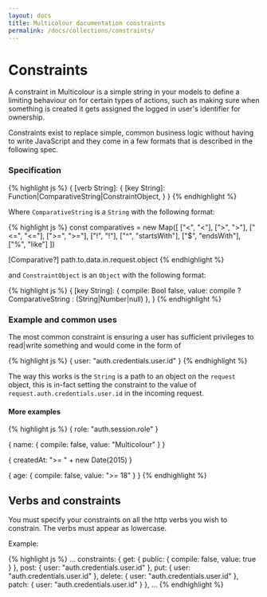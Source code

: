 ```yaml
---
layout: docs
title: Multicolour documentation constraints
permalink: /docs/collections/constraints/
---
```


# Constraints

A constraint in Multicolour is a simple string in your models to define a limiting behaviour on for certain types of actions, such as making sure when something is created it gets assigned the logged in user's identifier for ownership.

Constraints exist to replace simple, common business logic without having to write JavaScript and they come in a few formats that is described in the following spec.

### Specification

{% highlight js %}
{
  [verb String]: {
    [key String]: Function|ComparativeString|ConstraintObject,
  }
}
{% endhighlight %}

Where `ComparativeString` is a `String` with the following format:

{% highlight js %}
const comparatives = new Map([
  ["<", "<"],
  [">", ">"],
  ["<=", "<="],
  [">=", ">="],
  ["!", "!"],
  ["^", "startsWith"],
  ["$", "endsWith"],
  ["%", "like"]
])

[Comparative?] path.to.data.in.request.object
{% endhighlight %}

and `ConstraintObject` is an `Object` with the following format:

{% highlight js %}
{
  [key String]: {
    compile: Bool false,
    value: compile ? ComparativeString : (String|Number|null)
  },
}
{% endhighlight %}

### Example and common uses

The most common constraint is ensuring a user has sufficient privileges to read|write something and would come in the form of

{% highlight js %}
{
  user: "auth.credentials.user.id"
}
{% endhighlight %}

The way this works is the `String` is a path to an object on the `request` object, this is in-fact setting the constraint to the value of `request.auth.credentials.user.id` in the incoming request.

#### More examples

{% highlight js %}
{
  role: "auth.session.role"
}

{
  name: {
    compile: false,
    value: "Multicolour"
  }
}

{
  createdAt: ">= " + new Date(2015)
}

{
  age: {
    compile: false,
    value: ">= 18"
  }
}
{% endhighlight %}

## Verbs and constraints

You must specify your constraints on all the http verbs you wish to constrain. The verbs must appear as lowercase.

Example:

{% highlight js %}
...
constraints: {
  get: { public: { compile: false, value: true } },
  post: { user: "auth.credentials.user.id" },
  put: { user: "auth.credentials.user.id" },
  delete: { user: "auth.credentials.user.id" },
  patch: { user: "auth.credentials.user.id" }
},
...
{% endhighlight %}
